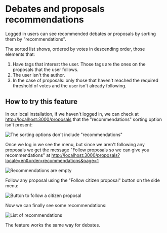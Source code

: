 # Debates and proposals recommendations

Logged in users can see recommended debates or proposals by sorting them by "recommendations".

The sorted list shows, ordered by votes in descending order, those elements that:

1. Have tags that interest the user. Those tags are the ones on the proposals that the user follows.
2. The user isn't the author.
3. In the case of proposals: only those that haven't reached the required threshold of votes and the user isn't already following.

## How to try this feature

In our local installation, if we haven't logged in, we can check at <http://localhost:3000/proposals> that the "recommendations" sorting option isn't present:

![The sorting options don't include "recommendations"](../../img/recommendations/recommendations_not_logged_in.jpg)

Once we log in we see the menu, but since we aren't following any proposals we get the message "Follow proposals so we can give you recommendations" at <http://localhost:3000/proposals?locale=en&order=recommendations&page=1>

![Recommendations are empty](../../img/recommendations/recommendations_no_follows.jpg)

Follow any proposal using the "Follow citizen proposal" button on the side menu:

![Button to follow a citizen proposal](../../img/recommendations/recommendations_follow_button.jpg)

Now we can finally see some recommendations:

![List of recommendations](../../img/recommendations/recommendations_with_follows.jpg)

The feature works the same way for debates.

